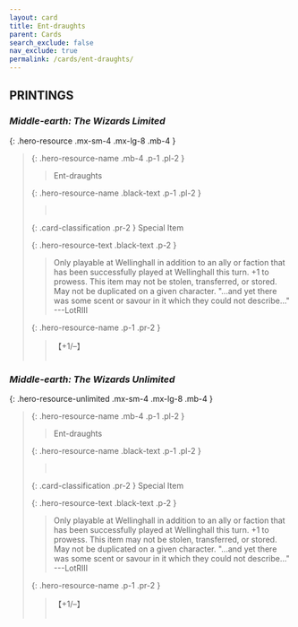 ```yaml
---
layout: card
title: Ent-draughts
parent: Cards
search_exclude: false
nav_exclude: true
permalink: /cards/ent-draughts/
---
```


## PRINTINGS


### _Middle-earth: The Wizards Limited_

{: .hero-resource .mx-sm-4 .mx-lg-8 .mb-4 }
> {: .hero-resource-name .mb-4 .p-1 .pl-2 }
> > <div class="card-mp"></div>
> > <div class="card-name">Ent-draughts</div>
>
> {: .hero-resource-name .black-text .p-1 .pl-2 }
> > &nbsp;
>
> {: .card-classification .pr-2 }
> Special Item
>
> {: .hero-resource-text .black-text .p-2 }
> > Only playable at Wellinghall in addition to an ally or faction that has been successfully played at Wellinghall this turn. +1 to prowess. This item may not be stolen, transferred, or stored. May not be duplicated on a given character.  "...and yet there was some scent or savour in it which they could not describe..." ---LotRIII  
> 
> {: .hero-resource-name .p-1 .pr-2 }
> > <div class="card-shield">【+1/&ndash;】</div>
> > <div class="card-corruption">&nbsp;</div>

### _Middle-earth: The Wizards Unlimited_

{: .hero-resource-unlimited .mx-sm-4 .mx-lg-8 .mb-4 }
> {: .hero-resource-name .mb-4 .p-1 .pl-2 }
> > <div class="card-mp"></div>
> > <div class="card-name">Ent-draughts</div>
>
> {: .hero-resource-name .black-text .p-1 .pl-2 }
> > &nbsp;
>
> {: .card-classification .pr-2 }
> Special Item
>
> {: .hero-resource-text .black-text .p-2 }
> > Only playable at Wellinghall in addition to an ally or faction that has been successfully played at Wellinghall this turn. +1 to prowess. This item may not be stolen, transferred, or stored. May not be duplicated on a given character.  "...and yet there was some scent or savour in it which they could not describe..." ---LotRIII  
> 
> {: .hero-resource-name .p-1 .pr-2 }
> > <div class="card-shield">【+1/&ndash;】</div>
> > <div class="card-corruption">&nbsp;</div>
